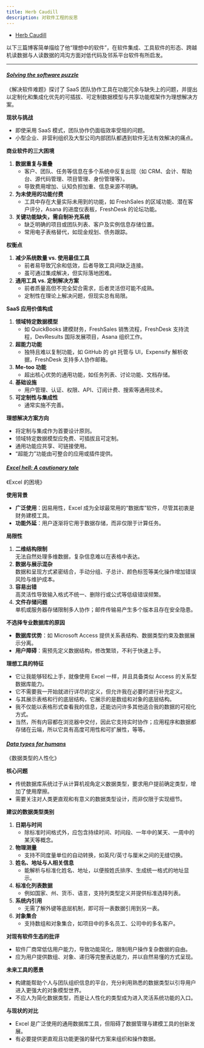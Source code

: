 ```yaml
---
title: Herb Caudill
description: 对软件工程的反思
---
```


* [Herb Caudill](https://herbcaudill.com/words)

以下三篇博客简单描绘了他“理想中的软件”，在软件集成、工具软件的形态、跨越机读数据与人读数据的鸿沟方面对低代码及邻系平台软件有所启发。

---

#### [<i>Solving the software puzzle</i>](https://herbcaudill.com/words/20180315-solving-the-software-puzzle)

《解决软件难题》探讨了 SaaS 团队协作工具在功能冗余与缺失上的问题，并提出以定制化和集成化优先的可插拔、可定制数据模型与共享功能框架作为理想解决方案。

**现状与挑战**
- 即使采用 SaaS 模式，团队协作仍面临效率受阻的问题。
- 小型企业、非营利组织及大型公司内部团队都遇到软件无法有效解决的痛点。

**商业软件的三大困境**
1. **数据重复与重叠**  
   - 客户、团队、任务等信息在多个系统中反复出现（如 CRM、会计、帮助台、源代码管理、项目管理、身份管理等）。  
   - 导致费用增加、认知负担加重、信息来源不明确。
2. **为未使用的功能付费**  
   - 工具中存在大量实际未用到的功能，如 FreshSales 的区域功能、潜在客户评分，Asana 的进度仪表板，FreshDesk 的论坛功能。
3. **关键功能缺失，需自制补充系统**  
   - 缺乏明确的项目或团队列表、客户及实例信息存储位置。  
   - 常用电子表格替代，如现金规划、债务跟踪。

**权衡点**
1. **减少系统数量 vs. 使用最佳工具**  
   - 前者易导致冗余和低效，后者导致工具间缺乏连接。  
   - 虽可通过集成解决，但实际落地困难。
2. **通用工具 vs. 定制解决方案**  
   - 前者质量高但不完全契合需求，后者灵活但可能不成熟。  
   - 定制性在理论上解决问题，但现实总有局限。

**SaaS 应用价值构成**
1. **领域特定数据模型**  
   - 如 QuickBooks 建模财务，FreshSales 销售流程，FreshDesk 支持流程，DevResults 国际发展项目，Asana 组织工作。
2. **超能力功能**  
   - 独特且难以复制功能，如 GitHub 的 git 托管与 UI，Expensify 解析收据，FreshDesk 支持多人协作邮箱。
3. **Me-too 功能**  
   - 超出核心优势的通用功能，如任务列表、讨论功能、文档存储。
4. **基础设施**  
   - 用户管理、认证、权限、API、订阅计费、搜索等通用技术。
5. **可定制性与集成性**  
   - 通常实施不完善。

**理想解决方案方向**
- 将定制与集成作为首要设计原则。  
- 领域特定数据模型应免费、可插拔且可定制。  
- 通用功能应共享、可链接使用。  
- “超能力”功能由可整合的应用或插件提供。

#### [<i>Excel hell: A cautionary tale</i>](https://herbcaudill.com/words/20180401-excel-hell)

《Excel 的困境》

**使用背景**
- **广泛使用**：因易用性，Excel 成为全球最常用的“数据库”软件，尽管其初衷是财务建模工具。
- **功能外延**：用户逐渐将它用于数据存储，而非仅限于计算任务。

**局限性**
1. **二维结构限制**  
   无法自然处理多维数据，复杂信息难以在表格中表达。
2. **数据与展示混杂**  
   数据和呈现方式紧密结合，手动分组、子总计、颜色标签等美化操作增加错误风险与维护成本。
3. **容易出错**  
   高灵活性导致输入格式不统一、删除行或公式等低级错误频繁。
4. **文件存储问题**  
   单机或服务器存储限制多人协作；邮件传输易产生多个版本且存在安全隐患。

**不选择专业数据库的原因**
- **数据库优势**：如 Microsoft Access 提供关系表结构、数据类型约束及数据展示分离。
- **用户障碍**：需预先定义数据结构，修改繁琐，不利于快速上手。

**理想工具的特征**
- 它让我能够轻松上手，就像使用 Excel 一样，并且具备类似 Access 的关系型数据库能力。
- 它不需要我一开始就进行详尽的定义，但允许我在必要时进行补充定义。
- 与其展示表格和行的底层结构，它展示的是数组和对象的底层结构。
- 我不仅能以表格形式查看我的信息，还能访问许多其他适合我的数据的可视化方式。
- 当然，所有内容都在浏览器中交付，因此它支持实时协作；应用程序和数据都存储在云端，所以它具有高度可用性和可扩展性，等等。

#### [<i>Data types for humans</i>](https://herbcaudill.com/words/20181223-data-types-for-humans)

《数据类型的人性化》

**核心问题**
- 传统数据库系统过于从计算机视角定义数据类型，要求用户提前确定类型，增加了使用摩擦。
- 需要关注对人类更直观和有意义的数据类型设计，而非仅限于实现细节。

**建议的数据类型类别**
1. **日期与时间**  
   - 除标准时间格式外，应包含持续时间、时间段、一年中的某天、一周中的某天等概念。
2. **物理测量**  
   - 支持不同度量单位的自动转换，如英尺/英寸与厘米之间的无缝切换。
3. **姓名、地址与人相关信息**  
   - 能解析与标准化姓名、地址，以便按姓氏排序、生成统一格式的地址显示。
4. **标准化列表数据**  
   - 例如国家、州、货币、语言，支持列类型定义并提供标准选择列表。
5. **系统内引用**  
   - 无需了解外键等底层机制，即可将一表数据引用到另一表。
6. **对象集合**  
   - 支持数组和对象集合，如项目中的多名员工、公司中的多名客户。

**对现有软件生态的批评**
- 软件厂商常低估用户能力，导致功能简化，限制用户操作复杂数据的自由。
- 应为用户提供数组、对象、递归等完整表达能力，并以自然易懂的方式呈现。

**未来工具的愿景**
- 构建能帮助个人与团队组织信息的平台，充分利用熟悉的数据类型以引导用户进入更强大的对象模型世界。
- 不应人为简化数据类型，而是让人性化的类型成为进入灵活系统功能的入口。

**与现状的对比**
- Excel 是广泛使用的通用数据库工具，但阻碍了数据管理与建模工具的创新发展。
- 有必要提供更直观且功能更强的替代方案来组织和操作数据。
